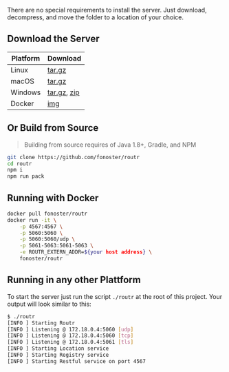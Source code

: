 There are no special requirements to install the server. Just download, decompress, and move the folder to a location of your choice.

## Download the Server

| Platform | Download |
| -- | -- |
| Linux | [tar.gz](https://github.com/fonoster/routr/releases/download/1.0.0-rc1/routr-1.0.0-rc1_linux-x64_bin.tar.gz) |  
| macOS | [tar.gz](https://github.com/fonoster/routr/releases/download/1.0.0-rc1/routr-1.0.0-rc1_osx-x64_bin.tar.gz) |  
| Windows | [tar.gz](https://github.com/fonoster/routr/releases/download/1.0.0-rc1/routr-1.0.0-rc1_windows-x64_bin.tar.gz), [zip](https://github.com/fonoster/routr/releases/download/1.0.0-rc1/routr-1.0.0-rc1_windows-x64_bin.zip) |  
| Docker | [img](https://hub.docker.com/r/fonoster/routr/) |  

## Or Build from Source

> Building from source requires of Java 1.8+, Gradle, and NPM

```bash
git clone https://github.com/fonoster/routr
cd routr
npm i
npm run pack
```

## Running with Docker

```bash
docker pull fonoster/routr
docker run -it \
    -p 4567:4567 \
    -p 5060:5060 \
    -p 5060:5060/udp \
    -p 5061-5063:5061-5063 \
    -e ROUTR_EXTERN_ADDR=${your host address} \
    fonoster/routr
```

## Running in any other Plattform

To start the server just run the script `./routr` at the root of this
project. Your output will look similar to this:

```bash
$ ./routr
[INFO ] Starting Routr
[INFO ] Listening @ 172.18.0.4:5060 [udp]
[INFO ] Listening @ 172.18.0.4:5060 [tcp]
[INFO ] Listening @ 172.18.0.4:5061 [tls]
[INFO ] Starting Location service
[INFO ] Starting Registry service
[INFO ] Starting Restful service on port 4567
```
